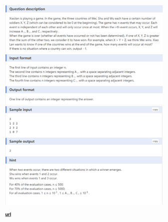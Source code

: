 ![q.png](assets/img_1.png)
![a.png](assets/img.png)

#### [url](https://www.dotcpp.com/oj/problem3158.html)
